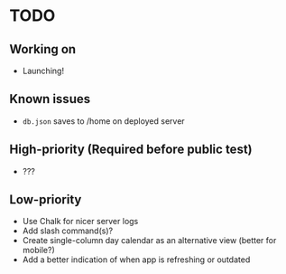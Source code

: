 # TODO

## Working on

- Launching!

## Known issues

- `db.json` saves to /home on deployed server

## High-priority (Required before public test)

- ???

## Low-priority

- Use Chalk for nicer server logs
- Add slash command(s)?
- Create single-column day calendar as an alternative view (better for mobile?)
- Add a better indication of when app is refreshing or outdated
